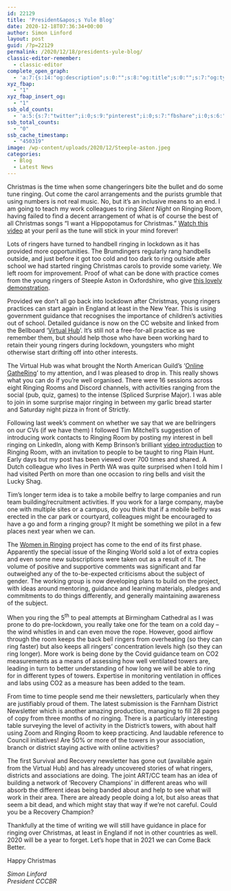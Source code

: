 ```yaml
---
id: 22129
title: 'President&apos;s Yule Blog'
date: 2020-12-18T07:36:34+00:00
author: Simon Linford
layout: post
guid: /?p=22129
permalink: /2020/12/18/presidents-yule-blog/
classic-editor-remember:
  - classic-editor
complete_open_graph:
  - 'a:7:{s:14:"og:description";s:0:"";s:8:"og:title";s:0:"";s:7:"og:type";s:0:"";s:12:"twitter:card";s:7:"summary";s:15:"twitter:creator";s:0:"";s:19:"twitter:description";s:0:"";s:8:"og:image";s:5:"22131";}'
xyz_fbap:
  - "1"
xyz_fbap_insert_og:
  - "1"
ssb_old_counts:
  - 'a:5:{s:7:"twitter";i:0;s:9:"pinterest";i:0;s:7:"fbshare";i:0;s:6:"reddit";i:0;s:6:"tumblr";N;}'
ssb_total_counts:
  - "0"
ssb_cache_timestamp:
  - "450319"
image: /wp-content/uploads/2020/12/Steeple-aston.jpeg
categories:
  - Blog
  - Latest News
---
```

Christmas is the time when some changeringers bite the bullet and do some tune ringing. Out come the carol arrangements and the purists grumble that using numbers is not real music. No, but it’s an inclusive means to an end. I am going to teach my work colleagues to ring _Silent Night_ on Ringing Room, having failed to find a decent arrangement of what is of course the best of all Christmas songs “I want a Hippopotamus for Christmas.” <a href="https://youtu.be/vsvOrtcrA5c" target="_blank" rel="noopener">Watch this video</a> at your peril as the tune will stick in your mind forever!

Lots of ringers have turned to handbell ringing in lockdown as it has provided more opportunities. The Brumdingers regularly rang handbells outside, and just before it got too cold and too dark to ring outside after school we had started ringing Christmas carols to provide some variety. We left room for improvement. Proof of what can be done with practice comes from the young ringers of Steeple Aston in Oxfordshire, who give <a href="https://youtu.be/HCsvxLsM93g" target="_blank" rel="noopener">this lovely demonstration</a>.

Provided we don’t all go back into lockdown after Christmas, young ringers practices can start again in England at least in the New Year. This is using government guidance that recognises the importance of children’s activities out of school. Detailed guidance is now on the CC website and linked from the Bellboard ‘<a href="https://bb.ringingworld.co.uk/virtual-hub.php" target="_blank" rel="noopener">Virtual Hub</a>’. It’s still not a free-for-all practice as we remember them, but should help those who have been working hard to retain their young ringers during lockdown, youngsters who might otherwise start drifting off into other interests.

The Virtual Hub was what brought the North American Guild’s ‘<a href="https://sites.google.com/view/nagcr-ogr/home?authuser=0" target="_blank" rel="noopener">Online GatheRing</a>’ to my attention, and I was pleased to drop in. This really shows what you can do if you’re well organised. There were 16 sessions across eight Ringing Rooms and Discord channels, with activities ranging from the social (pub, quiz, games) to the intense (Spliced Surprise Major). I was able to join in some surprise major ringing in between my garlic bread starter and Saturday night pizza in front of Strictly.

Following last week’s comment on whether we say that we are bellringers on our CVs (if we have them) I followed Tim Mitchell’s suggestion of introducing work contacts to Ringing Room by posting my interest in bell ringing on LinkedIn, along with Kemp Brinson’s brilliant <a href="https://youtu.be/l0mYK8QQx8w" target="_blank" rel="noopener">video introduction</a> to Ringing Room, with an invitation to people to be taught to ring Plain Hunt. Early days but my post has been viewed over 700 times and shared. A Dutch colleague who lives in Perth WA was quite surprised when I told him I had visited Perth on more than one occasion to ring bells and visit the Lucky Shag.

Tim’s longer term idea is to take a mobile belfry to large companies and run team building/recruitment activities. If you work for a large company, maybe one with multiple sites or a campus, do you think that if a mobile belfry was erected in the car park or courtyard, colleagues might be encouraged to have a go and form a ringing group? It might be something we pilot in a few places next year when we can.

The <a href="https://www.womeninringing.info/" target="_blank" rel="noopener">Women in Ringing</a> project has come to the end of its first phase. Apparently the special issue of the Ringing World sold a lot of extra copies and even some new subscriptions were taken out as a result of it. The volume of positive and supportive comments was significant and far outweighed any of the to-be-expected criticisms about the subject of gender. The working group is now developing plans to build on the project, with ideas around mentoring, guidance and learning materials, pledges and commitments to do things differently, and generally maintaining awareness of the subject.

When you ring the 5<sup>th</sup> to peal attempts at Birmingham Cathedral as I was prone to do pre-lockdown, you really take one for the team on a cold day – the wind whistles in and can even move the rope. However, good airflow through the room keeps the back bell ringers from overheating (so they can ring faster) but also keeps all ringers’ concentration levels high (so they can ring longer). More work is being done by the Covid guidance team on CO2 measurements as a means of assessing how well ventilated towers are, leading in turn to better understanding of how long we will be able to ring for in different types of towers. Expertise in monitoring ventilation in offices and labs using CO2 as a measure has been added to the team.

From time to time people send me their newsletters, particularly when they are justifiably proud of them. The latest submission is the Farnham District Newsletter which is another amazing production, managing to fill 28 pages of copy from three months of no ringing. There is a particularly interesting table surveying the level of activity in the District’s towers, with about half using Zoom and Ringing Room to keep practicing. And laudable reference to Council initiatives! Are 50% or more of the towers in your association, branch or district staying active with online activities?

The first Survival and Recovery newsletter has gone out (available again from the Virtual Hub) and has already uncovered stories of what ringers, districts and associations are doing. The joint ART/CC team has an idea of building a network of ‘Recovery Champions’ in different areas who will absorb the different ideas being banded about and help to see what will work in their area. There are already people doing a lot, but also areas that seem a bit dead, and which might stay that way if we’re not careful. Could you be a Recovery Champion?

Thankfully at the time of writing we will still have guidance in place for ringing over Christmas, at least in England if not in other countries as well. 2020 will be a year to forget. Let’s hope that in 2021 we can Come Back Better.

Happy Christmas

_Simon Linford_  
_President CCCBR_
